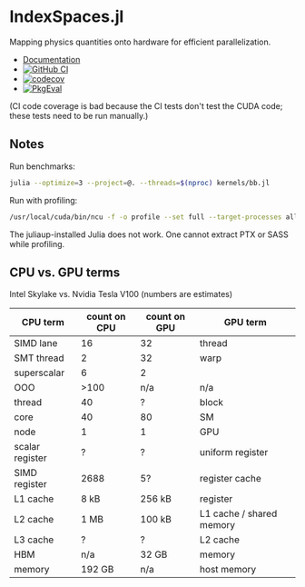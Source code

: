 # IndexSpaces.jl

Mapping physics quantities onto hardware for efficient
parallelization.

* [Documentation](https://eschnett.github.io/IndexSpaces.jl/dev/)
* [![GitHub
  CI](https://github.com/eschnett/IndexSpaces.jl/workflows/CI/badge.svg)](https://github.com/eschnett/IndexSpaces.jl/actions)
* [![codecov](https://codecov.io/gh/eschnett/IndexSpaces.jl/branch/main/graph/badge.svg?token=75FT03ULHD)](https://codecov.io/gh/eschnett/IndexSpaces.jl)
* [![PkgEval](https://juliaci.github.io/NanosoldierReports/pkgeval_badges/I/IndexSpaces.svg)](https://juliaci.github.io/NanosoldierReports/pkgeval_badges/I/IndexSpaces.html)

(CI code coverage is bad because the CI tests don't test the CUDA
code; these tests need to be run manually.)

## Notes

Run benchmarks:
```sh
julia --optimize=3 --project=@. --threads=$(nproc) kernels/bb.jl
```

Run with profiling:
```sh
/usr/local/cuda/bin/ncu -f -o profile --set full --target-processes all env LD_LIBRARY_PATH="/home/eschnett/julia-1.8/lib/julia:$LD_LIBRARY_PATH" ~/julia-1.8/bin/julia --optimize=3 --project=@. --threads=$(nproc) kernels/bb.jl
```
The juliaup-installed Julia does not work.
One cannot extract PTX or SASS while profiling.

## CPU vs. GPU terms

Intel Skylake vs. Nvidia Tesla V100 (numbers are estimates)

| CPU term        | count on CPU | count on GPU | GPU term                 |
|-----------------|--------------|--------------|--------------------------|
| SIMD lane       |           16 |           32 | thread                   |
| SMT thread      |            2 |           32 | warp                     |
| superscalar     |            6 |            2 |                          |
| OOO             |         >100 |          n/a | n/a                      |
| thread          |           40 |            ? | block                    |
| core            |           40 |           80 | SM                       |
| node            |            1 |            1 | GPU                      |
| scalar register |            ? |            ? | uniform register         |
| SIMD register   |         2688 |           5? | register cache           |
| L1 cache        |         8 kB |       256 kB | register                 |
| L2 cache        |         1 MB |       100 kB | L1 cache / shared memory |
| L3 cache        |            ? |            ? | L2 cache                 |
| HBM             |          n/a |        32 GB | memory                   |
| memory          |       192 GB |          n/a | host memory              |

